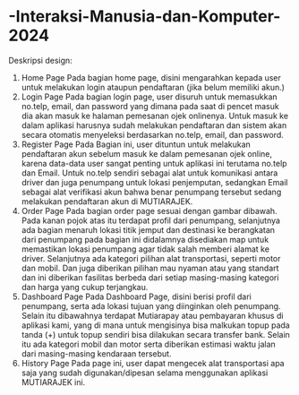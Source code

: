 # -Interaksi-Manusia-dan-Komputer-2024

Deskripsi design:

1. Home Page
Pada bagian home page, disini mengarahkan kepada user untuk melakukan login ataupun pendaftaran (jika belum memiliki akun.)
2. Login Page
Pada bagian login page, user disuruh untuk memasukkan no.telp, email, dan password yang dimana pada saat di pencet masuk dia akan masuk ke halaman pemesanan ojek onlinenya. Untuk masuk ke dalam aplikasi harusnya sudah melakukan pendaftaran dan sistem akan secara otomatis menyeleksi berdasarkan no.telp, email, dan password.
3. Register Page
Pada Bagian ini, user dituntun untuk melakukan pendaftaran akun sebelum masuk ke dalam pemesanan ojek online, karena data-data user sangat penting untuk aplikasi ini terutama no.telp dan Email. Untuk no.telp sendiri sebagai alat untuk komunikasi antara driver dan juga penumpang untuk lokasi penjemputan, sedangkan Email sebagai alat verifikasi akun bahwa benar penumpang tersebut sedang melakukan pendaftaran akun di MUTIARAJEK.
4. Order Page
Pada bagian order page sesuai dengan gambar dibawah. Pada kanan pojok atas itu terdapat profil dari penumpang, selanjutnya ada bagian menaruh lokasi titik jemput dan destinasi ke berangkatan dari penumpang pada bagian ini didalamnya disediakan map untuk memastikan lokasi penumpang agar tidak salah memberi alamat ke driver. Selanjutnya ada kategori pilihan alat transportasi, seperti motor dan mobil. Dan juga diberikan pilihan mau nyaman atau yang standart dan ini diberikan fasilitas berbeda dari setiap masing-masing kategori dan harga yang cukup terjangkau.
5. Dashboard Page
Pada Dashboard Page, disini berisi profil dari penumpang, serta ada lokasi tujuan yang diinginkan oleh penumpang. Selain itu dibawahnya terdapat Mutiarapay atau pembayaran khusus di aplikasi kami, yang di mana untuk mengisinya bisa malkukan topup pada tanda (+) untuk topup sendiri bisa dilakukan secara transfer bank. Selain itu ada kategori mobil dan motor serta diberikan estimasi waktu jalan dari masing-masing kendaraan tersebut.
6. History Page
Pada page ini, user dapat mengecek alat transportasi apa saja yang sudah digunakan/dipesan selama menggunakan aplikasi MUTIARAJEK ini.
